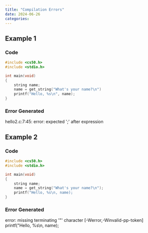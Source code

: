 ```yaml
---
title: "Compilation Errors"
date: 2024-06-26
categories:
---
```


## Example 1

### Code 
```C
#include <cs50.h>
#include <stdio.h>

int main(void)
{
    string name;
    name = get_string("What's your name?\n")
    printf("Hello, %s\n", name);
}
```

### Error Generated 
hello2.c:7:45: error: expected ';' after expression


## Example 2

### Code 
```C
#include <cs50.h>
#include <stdio.h>

int main(void)
{
    string name;
    name = get_string("What's your name?\n");
    printf("Hello, %s\n, name);
}
```

### Error Generated 
error: missing terminating '"' character [-Werror,-Winvalid-pp-token]
    printf("Hello, %s\n, name);